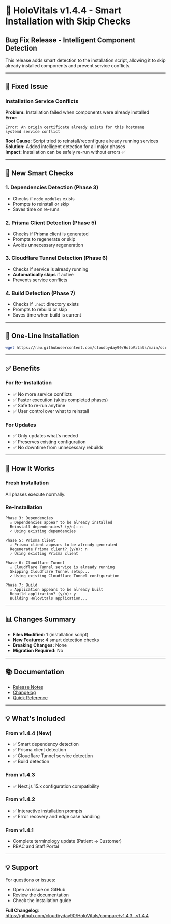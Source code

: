 # 🐛 HoloVitals v1.4.4 - Smart Installation with Skip Checks

## Bug Fix Release - Intelligent Component Detection

This release adds smart detection to the installation script, allowing it to skip already installed components and prevent service conflicts.

---

## 🔧 Fixed Issue

### Installation Service Conflicts

**Problem:** Installation failed when components were already installed  
**Error:**
```
Error: An origin certificate already exists for this hostname
systemd service conflict
```

**Root Cause:** Script tried to reinstall/reconfigure already running services  
**Solution:** Added intelligent detection for all major phases  
**Impact:** Installation can be safely re-run without errors ✅

---

## 🎯 New Smart Checks

### 1. Dependencies Detection (Phase 3)
- Checks if `node_modules` exists
- Prompts to reinstall or skip
- Saves time on re-runs

### 2. Prisma Client Detection (Phase 5)
- Checks if Prisma client is generated
- Prompts to regenerate or skip
- Avoids unnecessary regeneration

### 3. Cloudflare Tunnel Detection (Phase 6)
- Checks if service is already running
- **Automatically skips** if active
- Prevents service conflicts

### 4. Build Detection (Phase 7)
- Checks if `.next` directory exists
- Prompts to rebuild or skip
- Saves time when build is current

---

## 🚀 One-Line Installation

```bash
wget https://raw.githubusercontent.com/cloudbyday90/HoloVitals/main/scripts/install-v1.4.4.sh && chmod +x install-v1.4.4.sh && ./install-v1.4.4.sh
```

---

## ✅ Benefits

### For Re-Installation
- ✅ No more service conflicts
- ✅ Faster execution (skips completed phases)
- ✅ Safe to re-run anytime
- ✅ User control over what to reinstall

### For Updates
- ✅ Only updates what's needed
- ✅ Preserves existing configuration
- ✅ No downtime from unnecessary rebuilds

---

## 🔄 How It Works

### Fresh Installation
All phases execute normally.

### Re-Installation
```
Phase 3: Dependencies
  ⚠ Dependencies appear to be already installed
  Reinstall dependencies? (y/n): n
  ✓ Using existing dependencies

Phase 5: Prisma Client
  ⚠ Prisma client appears to be already generated
  Regenerate Prisma client? (y/n): n
  ✓ Using existing Prisma client

Phase 6: Cloudflare Tunnel
  ⚠ Cloudflare Tunnel service is already running
  Skipping Cloudflare Tunnel setup...
  ✓ Using existing Cloudflare Tunnel configuration

Phase 7: Build
  ⚠ Application appears to be already built
  Rebuild application? (y/n): y
  Building HoloVitals application...
```

---

## 📊 Changes Summary

- **Files Modified:** 1 (installation script)
- **New Features:** 4 smart detection checks
- **Breaking Changes:** None
- **Migration Required:** No

---

## 📚 Documentation

- [Release Notes](https://github.com/cloudbyday90/HoloVitals/blob/main/RELEASE_NOTES_V1.4.4.md)
- [Changelog](https://github.com/cloudbyday90/HoloVitals/blob/main/CHANGELOG_V1.4.4.md)
- [Quick Reference](https://github.com/cloudbyday90/HoloVitals/blob/main/V1.4.4_QUICK_REFERENCE.md)

---

## 💡 What's Included

### From v1.4.4 (New)
- ✅ Smart dependency detection
- ✅ Prisma client detection
- ✅ Cloudflare Tunnel service detection
- ✅ Build detection

### From v1.4.3
- ✅ Next.js 15.x configuration compatibility

### From v1.4.2
- ✅ Interactive installation prompts
- ✅ Error recovery and edge case handling

### From v1.4.1
- Complete terminology update (Patient → Customer)
- RBAC and Staff Portal

---

## 💡 Support

For questions or issues:
- Open an issue on GitHub
- Review the documentation
- Check the installation guide

**Full Changelog**: https://github.com/cloudbyday90/HoloVitals/compare/v1.4.3...v1.4.4
